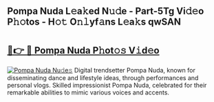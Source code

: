 ## Pompa Nuda L𝚎a𝚔ed N𝚞𝚍e - Part-5Tg Vi𝚍𝚎o P𝚑𝚘tos - H𝚘𝚝 O𝚗𝚕yf𝚊ns L𝚎a𝚔s qwSAN

# <h2><a href="http://kf3z1tz.oniu.top/?m=Pompa+Nuda">🔗👉 🔴 Pompa Nuda P𝚑ot𝚘𝚜 V𝚒d𝚎o</a></h2>

[![Pompa Nuda Nu𝚍e𝚜](https://i.imgur.com/0qMVB7G.gif)](http://kf3z1tz.oniu.top/?m=Pompa+Nuda)
Digital trendsetter Pompa Nuda, known for disseminating dance and lifestyle ideas, through performances and personal vlogs. Skilled impressionist Pompa Nuda, celebrated for their remarkable abilities to mimic various voices and accents.  
